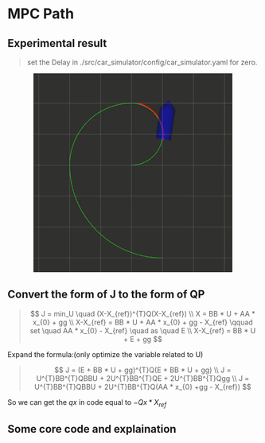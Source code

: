 # MPC Path
## Experimental result
> set the Delay in ./src/car_simulator/config/car_simulator.yaml for zero.
<p align="center">
    <img src="mpc.gif" width="400"/>
</p>

## Convert the form of J to the form of QP
>$$
J = min_U \quad (X-X_{ref})^{T}Q(X-X_{ref}) \\
X = BB * U + AA * x_{0} + gg  \\
X-X_{ref} = BB * U + AA * x_{0} + gg - X_{ref}  \qquad set \quad AA * x_{0} - X_{ref} \quad as \quad E \\
X-X_{ref} = BB * U + E + gg
$$


Expand the formula:(only optimize the variable related to U)
>$$
J = (E + BB * U + gg)^{T}Q(E + BB * U + gg)  \\
J = U^{T}BB^{T}QBBU + 2U^{T}BB^{T}QE + 2U^{T}BB^{T}Qgg \\
J = U^{T}BB^{T}QBBU + 2U^{T}BB^{T}Q(AA * x_{0} +gg - X_{ref})
$$

So we can get the $qx$ in code equal to $-Qx * X_{ref}$

## Some core code and explaination



